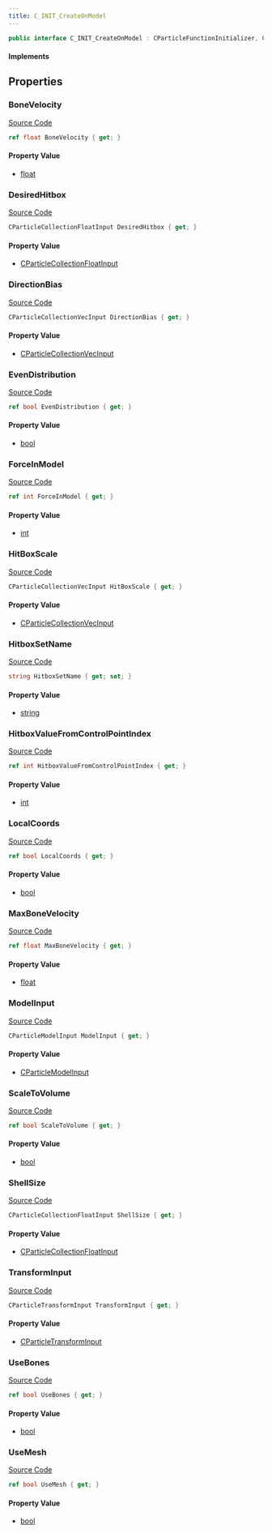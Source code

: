 ```yaml
---
title: C_INIT_CreateOnModel
---
```


```csharp
public interface C_INIT_CreateOnModel : CParticleFunctionInitializer, CParticleFunction, ISchemaClass<CParticleFunction>, ISchemaClass<CParticleFunctionInitializer>, ISchemaClass<C_INIT_CreateOnModel>, ISchemaField, ISchemaClass, INativeHandle
```

#### Implements

## Properties

### BoneVelocity

[Source Code](https://github.com/swiftly-solution/swiftlys2/blob/main/managed/src/SwiftlyS2.Generated/Schemas/Interfaces/C_INIT_CreateOnModel.cs#L33)

```csharp
ref float BoneVelocity { get; }
```

#### Property Value

- [float](https://learn.microsoft.com/dotnet/api/system.single)

### DesiredHitbox

[Source Code](https://github.com/swiftly-solution/swiftlys2/blob/main/managed/src/SwiftlyS2.Generated/Schemas/Interfaces/C_INIT_CreateOnModel.cs#L27)

```csharp
CParticleCollectionFloatInput DesiredHitbox { get; }
```

#### Property Value

- [CParticleCollectionFloatInput](/docs/api/shared/schemadefinitions/cparticlecollectionfloatinput)

### DirectionBias

[Source Code](https://github.com/swiftly-solution/swiftlys2/blob/main/managed/src/SwiftlyS2.Generated/Schemas/Interfaces/C_INIT_CreateOnModel.cs#L37)

```csharp
CParticleCollectionVecInput DirectionBias { get; }
```

#### Property Value

- [CParticleCollectionVecInput](/docs/api/shared/schemadefinitions/cparticlecollectionvecinput)

### EvenDistribution

[Source Code](https://github.com/swiftly-solution/swiftlys2/blob/main/managed/src/SwiftlyS2.Generated/Schemas/Interfaces/C_INIT_CreateOnModel.cs#L25)

```csharp
ref bool EvenDistribution { get; }
```

#### Property Value

- [bool](https://learn.microsoft.com/dotnet/api/system.boolean)

### ForceInModel

[Source Code](https://github.com/swiftly-solution/swiftlys2/blob/main/managed/src/SwiftlyS2.Generated/Schemas/Interfaces/C_INIT_CreateOnModel.cs#L21)

```csharp
ref int ForceInModel { get; }
```

#### Property Value

- [int](https://learn.microsoft.com/dotnet/api/system.int32)

### HitBoxScale

[Source Code](https://github.com/swiftly-solution/swiftlys2/blob/main/managed/src/SwiftlyS2.Generated/Schemas/Interfaces/C_INIT_CreateOnModel.cs#L31)

```csharp
CParticleCollectionVecInput HitBoxScale { get; }
```

#### Property Value

- [CParticleCollectionVecInput](/docs/api/shared/schemadefinitions/cparticlecollectionvecinput)

### HitboxSetName

[Source Code](https://github.com/swiftly-solution/swiftlys2/blob/main/managed/src/SwiftlyS2.Generated/Schemas/Interfaces/C_INIT_CreateOnModel.cs#L39)

```csharp
string HitboxSetName { get; set; }
```

#### Property Value

- [string](https://learn.microsoft.com/dotnet/api/system.string)

### HitboxValueFromControlPointIndex

[Source Code](https://github.com/swiftly-solution/swiftlys2/blob/main/managed/src/SwiftlyS2.Generated/Schemas/Interfaces/C_INIT_CreateOnModel.cs#L29)

```csharp
ref int HitboxValueFromControlPointIndex { get; }
```

#### Property Value

- [int](https://learn.microsoft.com/dotnet/api/system.int32)

### LocalCoords

[Source Code](https://github.com/swiftly-solution/swiftlys2/blob/main/managed/src/SwiftlyS2.Generated/Schemas/Interfaces/C_INIT_CreateOnModel.cs#L41)

```csharp
ref bool LocalCoords { get; }
```

#### Property Value

- [bool](https://learn.microsoft.com/dotnet/api/system.boolean)

### MaxBoneVelocity

[Source Code](https://github.com/swiftly-solution/swiftlys2/blob/main/managed/src/SwiftlyS2.Generated/Schemas/Interfaces/C_INIT_CreateOnModel.cs#L35)

```csharp
ref float MaxBoneVelocity { get; }
```

#### Property Value

- [float](https://learn.microsoft.com/dotnet/api/system.single)

### ModelInput

[Source Code](https://github.com/swiftly-solution/swiftlys2/blob/main/managed/src/SwiftlyS2.Generated/Schemas/Interfaces/C_INIT_CreateOnModel.cs#L17)

```csharp
CParticleModelInput ModelInput { get; }
```

#### Property Value

- [CParticleModelInput](/docs/api/shared/schemadefinitions/cparticlemodelinput)

### ScaleToVolume

[Source Code](https://github.com/swiftly-solution/swiftlys2/blob/main/managed/src/SwiftlyS2.Generated/Schemas/Interfaces/C_INIT_CreateOnModel.cs#L23)

```csharp
ref bool ScaleToVolume { get; }
```

#### Property Value

- [bool](https://learn.microsoft.com/dotnet/api/system.boolean)

### ShellSize

[Source Code](https://github.com/swiftly-solution/swiftlys2/blob/main/managed/src/SwiftlyS2.Generated/Schemas/Interfaces/C_INIT_CreateOnModel.cs#L47)

```csharp
CParticleCollectionFloatInput ShellSize { get; }
```

#### Property Value

- [CParticleCollectionFloatInput](/docs/api/shared/schemadefinitions/cparticlecollectionfloatinput)

### TransformInput

[Source Code](https://github.com/swiftly-solution/swiftlys2/blob/main/managed/src/SwiftlyS2.Generated/Schemas/Interfaces/C_INIT_CreateOnModel.cs#L19)

```csharp
CParticleTransformInput TransformInput { get; }
```

#### Property Value

- [CParticleTransformInput](/docs/api/shared/schemadefinitions/cparticletransforminput)

### UseBones

[Source Code](https://github.com/swiftly-solution/swiftlys2/blob/main/managed/src/SwiftlyS2.Generated/Schemas/Interfaces/C_INIT_CreateOnModel.cs#L43)

```csharp
ref bool UseBones { get; }
```

#### Property Value

- [bool](https://learn.microsoft.com/dotnet/api/system.boolean)

### UseMesh

[Source Code](https://github.com/swiftly-solution/swiftlys2/blob/main/managed/src/SwiftlyS2.Generated/Schemas/Interfaces/C_INIT_CreateOnModel.cs#L45)

```csharp
ref bool UseMesh { get; }
```

#### Property Value

- [bool](https://learn.microsoft.com/dotnet/api/system.boolean)

